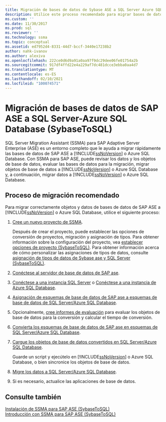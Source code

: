 ```yaml
---
title: Migración de bases de datos de Sybase ASE a SQL Server Azure SQL Database | Microsoft Docs
description: Utilice este proceso recomendado para migrar bases de datos empresariales de SAP Adaptive Server a SQL Server o Azure SQL Database mediante SQL Server Migration Assistant (SSMA).
ms.custom: ''
ms.date: 11/30/2017
ms.prod: sql
ms.reviewer: ''
ms.technology: ssma
ms.topic: conceptual
ms.assetid: ed7952d4-8331-44d7-bccf-3440e17238b2
author: nahk-ivanov
ms.author: alexiva
ms.openlocfilehash: 222ce0d6d9a91a0aa97f9dc29dee06fe01754a2b
ms.sourcegitcommit: 917df4ffd22e4a229af7dc481dcce3ebba0aa4d7
ms.translationtype: MT
ms.contentlocale: es-ES
ms.lasthandoff: 02/10/2021
ms.locfileid: "100074571"
---
```

# <a name="migrating-sap-ase-databases-to-sql-server---azure-sql-database-sybasetosql"></a>Migración de bases de datos de SAP ASE a SQL Server-Azure SQL Database (SybaseToSQL)
SQL Server Migration Assistant (SSMA) para SAP Adaptive Server Enterprise (ASE) es un entorno completo que le ayuda a migrar rápidamente las bases de datos de SAP ASE a [!INCLUDE[ssNoVersion](../../includes/ssnoversion-md.md)] o Azure SQL Database. Con SSMA para SAP ASE, puede revisar los datos y los objetos de base de datos, evaluar las bases de datos para la migración, migrar objetos de base de datos a [!INCLUDE[ssNoVersion](../../includes/ssnoversion-md.md)] o Azure SQL Database y, a continuación, migrar datos a [!INCLUDE[ssNoVersion](../../includes/ssnoversion-md.md)] o Azure SQL Database.  
  
## <a name="recommended-migration-process"></a>Proceso de migración recomendado  
Para migrar correctamente objetos y datos de bases de datos de SAP ASE a [!INCLUDE[ssNoVersion](../../includes/ssnoversion-md.md)] o Azure SQL Database, utilice el siguiente proceso:  
  
1.  [Cree un nuevo proyecto de SSMA](working-with-ssma-projects-sybasetosql.md).  
  
    Después de crear el proyecto, puede establecer las opciones de conversión de proyectos, migración y asignación de tipos. Para obtener información sobre la configuración del proyecto, vea [establecer opciones de proyecto &#40;SybaseToSQL&#41;](../../ssma/sybase/setting-project-options-sybasetosql.md). Para obtener información acerca de cómo personalizar las asignaciones de tipos de datos, consulte [asignación de tipos de datos de Sybase ase y SQL Server &#40;SybaseToSQL&#41;](../../ssma/sybase/mapping-sybase-ase-and-sql-server-data-types-sybasetosql.md).  
  
2.  [Conéctese al servidor de base de datos de SAP ase](connecting-to-sybase-ase-sybasetosql.md).  
  
3.  [Conéctese a una instancia SQL Server](connecting-to-sql-server-sybasetosql.md) o [Conéctese a una instancia de Azure SQL Database](connecting-to-azure-sql-db-sybasetosql.md).  
  
4.  [Asignación de esquemas de base de datos de SAP ase a esquemas de base de datos de SQL Server/Azure SQL Database](./mapping-sybase-ase-schemas-to-sql-server-schemas-sybasetosql.md).  
  
5.  Opcionalmente, [cree informes de evaluación](assessing-sybase-ase-database-objects-for-conversion-sybasetosql.md) para evaluar los objetos de base de datos para la conversión y calcular el tiempo de conversión.  
  
6.  [Convierta los esquemas de base de datos de SAP ase en esquemas de SQL Server/Azure SQL Database](./converting-sybase-ase-database-objects-sybasetosql.md).  
  
7.  [Cargue los objetos de base de datos convertidos en SQL Server/Azure SQL Database](./loading-converted-database-objects-into-sql-server-sybasetosql.md).  
  
    Guarde un script y ejecútelo en [!INCLUDE[ssNoVersion](../../includes/ssnoversion-md.md)] o Azure SQL Database, o bien sincronice los objetos de base de datos.  
  
8.  [Migre los datos a SQL Server/Azure SQL Database](./migrating-sybase-ase-data-into-sql-server-azure-sql-db-sybasetosql.md).  
  
9. Si es necesario, actualice las aplicaciones de base de datos.  
  
## <a name="see-also"></a>Consulte también  
[Instalación de SSMA para SAP ASE &#40;SybaseToSQL&#41;](../../ssma/sybase/installing-ssma-for-sybase-sybasetosql.md)  
[Introducción con SSMA para SAP ASE &#40;SybaseToSQL&#41;](../../ssma/sybase/getting-started-with-ssma-for-sybase-sybasetosql.md)  
